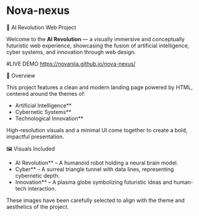 # Nova-nexus
🤖 AI Revolution Web Project

Welcome to the **AI Revolution** — a visually immersive and conceptually futuristic web experience, showcasing the fusion of artificial intelligence, cyber systems, and innovation through web design.

#LIVE DEMO
https://novanija.github.io/nova-nexus/

🧠 Overview

This project features a clean and modern landing page powered by HTML, centered around the themes of:

- Artificial Intelligence**
- Cybernetic Systems**
- Technological Innovation**

High-resolution visuals and a minimal UI come together to create a bold, impactful presentation.

🖼️ Visuals Included

- AI Revolution** – A humanoid robot holding a neural brain model.
- Cyber** – A surreal triangle tunnel with data lines, representing cybernetic depth.
- Innovation** – A plasma globe symbolizing futuristic ideas and human-tech interaction.

These images have been carefully selected to align with the theme and aesthetics of the project.




